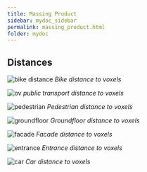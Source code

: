```yaml
---
title: Massing Product
sidebar: mydoc_sidebar
permalink: massing_product.html
folder: mydoc
---
```


## Distances
![bike distance](/images/bikedistance.jpg) 
*Bike distance to voxels*

![ov](/images/publictransportdistance.jpg) 
*public transport distance to voxels*

![pedestrian](/images/pedestriandistance.jpg) 
*Pedestrian distance to voxels*

![groundfloor](/images/groundfloordistance.jpg) 
*Groundfloor distance to voxels*

![facade](/images/facade.jpg) 
*Facade distance to voxels*

![entrance](/images/entrancedistances.jpg) 
*Entrance distance to voxels*

![car](/images/cardistance.jpg) 
*Car distance to voxels*
